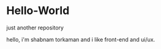 # Hello-World
just another repository


hello, i'm shabnam torkaman and i like front-end and ui/ux. 
